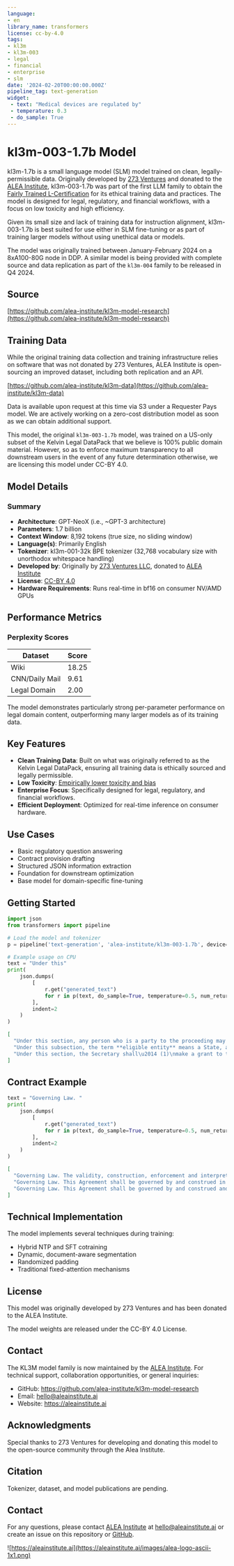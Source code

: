 ```yaml
---
language:
- en
library_name: transformers
license: cc-by-4.0
tags:
- kl3m
- kl3m-003
- legal
- financial
- enterprise
- slm
date: '2024-02-20T00:00:00.000Z'
pipeline_tag: text-generation
widget:
 - text: "Medical devices are regulated by"
 - temperature: 0.3
 - do_sample: True
---
```


# kl3m-003-1.7b Model

kl3m-1.7b is a small language model (SLM) model trained on clean, legally-permissible data. Originally 
developed by [273 Ventures](https://273ventures.com) and donated to the [ALEA Institute](https://aleainstitute.ai), 
kl3m-003-1.7b was part of the first LLM family to obtain the [Fairly Trained L-Certification](https://www.fairlytrained.org/certifications)
for its ethical training data and practices. The model is designed for legal, regulatory, and financial workflows,
with a focus on low toxicity and high efficiency.

Given its small size and lack of training data for instruction alignment, kl3m-003-1.7b is best suited for use either in
SLM fine-tuning or as part of training larger models without using unethical data or models.

The model was originally trained between January-February 2024 on a 8xA100-80G node in DDP.  A similar model is
being provided with complete source and data replication as part of the `kl3m-004` family to be released in Q4 2024.

## Source

[https://github.com/alea-institute/kl3m-model-research](https://github.com/alea-institute/kl3m-model-research)


## Training Data
While the original training data collection and training infrastructure relies on software that was not donated by
273 Ventures, ALEA Institute is open-sourcing an improved dataset, including both replication and an API.

[https://github.com/alea-institute/kl3m-data](https://github.com/alea-institute/kl3m-data)

Data is available upon request at this time via S3 under a Requester Pays model.  We are actively working on a
zero-cost distribution model as soon as we can obtain additional support.

This model, the original `kl3m-003-1.7b` model, was trained on a US-only subset of the Kelvin Legal DataPack that
we believe is 100% public domain material. However, so as to enforce maximum transparency to all 
downstream users in the event of any future determination otherwise, we are licensing this model under CC-BY 4.0.

## Model Details

### Summary
- **Architecture**: GPT-NeoX (i.e., ~GPT-3 architecture)
- **Parameters**: 1.7 billion
- **Context Window**: 8,192 tokens (true size, no sliding window)
- **Language(s)**: Primarily English
- **Tokenizer**: kl3m-001-32k BPE tokenizer (32,768 vocabulary size with unorthodox whitespace handling)
- **Developed by**: Originally by [273 Ventures LLC](https://273ventures.com), donated to [ALEA Institute](https://aleainstitute.ai)
- **License**: [CC-BY 4.0](https://creativecommons.org/licenses/by/4.0/)
- **Hardware Requirements**: Runs real-time in bf16 on consumer NV/AMD GPUs

## Performance Metrics

### Perplexity Scores
| Dataset        | Score |
|---------------|-------|
| Wiki          | 18.25 |
| CNN/Daily Mail| 9.61  |
| Legal Domain  | 2.00  |

The model demonstrates particularly strong per-parameter performance on legal domain content, outperforming many 
larger models as of its training data.

## Key Features

- **Clean Training Data**: Built on what was originally referred to as the Kelvin Legal DataPack, ensuring all training data is ethically sourced and legally permissible.
- **Low Toxicity**: [Empirically lower toxicity and bias](https://github.com/alea-institute/kl3m-toxicity)
- **Enterprise Focus**: Specifically designed for legal, regulatory, and financial workflows.
- **Efficient Deployment**: Optimized for real-time inference on consumer hardware.

## Use Cases

- Basic regulatory question answering
- Contract provision drafting
- Structured JSON information extraction
- Foundation for downstream optimization
- Base model for domain-specific fine-tuning

## Getting Started

```python
import json
from transformers import pipeline

# Load the model and tokenizer
p = pipeline('text-generation', 'alea-institute/kl3m-003-1.7b', device='cuda')

# Example usage on CPU
text = "Under this"
print(
    json.dumps(
        [
            r.get("generated_text")
            for r in p(text, do_sample=True, temperature=0.5, num_return_sequences=3, max_new_tokens=32)
        ], 
        indent=2
    )
)
```

```json
[
  "Under this section, any person who is a party to the proceeding may be required to file ",
  "Under this subsection, the term **eligible entity** means a State, a political subdivision of ",
  "Under this section, the Secretary shall\u2014 (1)\nmake a grant to the National Academy of Sc"
]
```

## Contract Example
```python
text = "Governing Law. "
print(
    json.dumps(
        [
            r.get("generated_text")
            for r in p(text, do_sample=True, temperature=0.5, num_return_sequences=3, max_new_tokens=32)
        ], 
        indent=2
    )
)
```

```json
[
  "Governing Law. The validity, construction, enforcement and interpretation of this Agreement and of the War",
  "Governing Law. This Agreement shall be governed by and construed in accordance with the laws of",
  "Governing Law. This Agreement shall be governed by and construed and enforced in accordance"
]
```

## Technical Implementation

The model implements several techniques during training:

- Hybrid NTP and SFT cotraining
- Dynamic, document-aware segmentation
- Randomized padding
- Traditional fixed-attention mechanisms

## License

This model was originally developed by 273 Ventures and has been donated to the ALEA Institute. 

The model weights are released under the CC-BY 4.0 License.

## Contact

The KL3M model family is now maintained by the [ALEA Institute](https://aleainstitute.ai). For technical support, collaboration opportunities, or general inquiries:
 
- GitHub: https://github.com/alea-institute/kl3m-model-research
- Email: hello@aleainstitute.ai
- Website: https://aleainstitute.ai

## Acknowledgments

Special thanks to 273 Ventures for developing and donating this model to the open-source community through the Alea Institute.


## Citation

Tokenizer, dataset, and model publications are pending.

## Contact

For any questions, please contact [ALEA Institute](https://aleainstitute.ai) at [hello@aleainstitute.ai](mailto:hello@aleainstitute.ai) or
create an issue on this repository or [GitHub](https://github.com/alea-institute/kl3m-model-research).

![https://aleainstitute.ai](https://aleainstitute.ai/images/alea-logo-ascii-1x1.png)